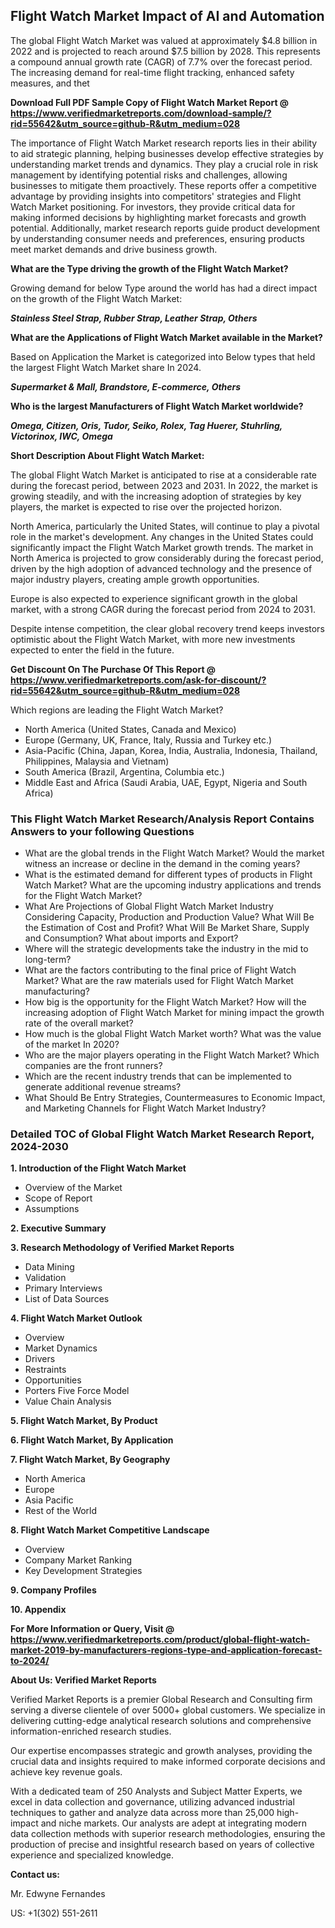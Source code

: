 <h2>Flight Watch Market Impact of AI and Automation</h2><p>The global Flight Watch Market was valued at approximately $4.8 billion in 2022 and is projected to reach around $7.5 billion by 2028. This represents a compound annual growth rate (CAGR) of 7.7% over the forecast period. The increasing demand for real-time flight tracking, enhanced safety measures, and thet</p><p id="" class=""><strong>Download Full PDF Sample Copy of Flight Watch Market Report @ <a href="https://www.verifiedmarketreports.com/download-sample/?rid=55642&utm_source=github-R&utm_medium=028" target="_blank">https://www.verifiedmarketreports.com/download-sample/?rid=55642&utm_source=github-R&utm_medium=028</a></strong></p><p>The importance of&nbsp;Flight Watch Market research reports lies in their ability to aid strategic planning, helping businesses develop effective strategies by understanding market trends and dynamics. They play a crucial role in risk management by identifying potential risks and challenges, allowing businesses to mitigate them proactively. These reports offer a competitive advantage by providing insights into competitors' strategies and Flight Watch Market positioning. For investors, they provide critical data for making informed decisions by highlighting market forecasts and growth potential. Additionally, market research reports guide product development by understanding consumer needs and preferences, ensuring products meet market demands and drive business growth.</p><p><strong>What are the&nbsp;Type driving the growth of the Flight Watch Market?</strong></p><p id="" class="">Growing demand for below Type around the world has had a direct impact on the growth of the Flight Watch Market:</p><em><strong>Stainless Steel Strap, Rubber Strap, Leather Strap, Others</strong></em></p><strong>What are the&nbsp;Applications&nbsp;of Flight Watch Market available in the Market?</strong></p><p id="" class="">Based on Application the Market is categorized into Below types that held the largest Flight Watch Market share In 2024.</p><em><strong>Supermarket & Mall, Brandstore, E-commerce, Others</strong></em></p><strong>Who is the largest Manufacturers of Flight Watch Market worldwide?</strong></p><p><em><strong>Omega, Citizen, Oris, Tudor, Seiko, Rolex, Tag Huerer, Stuhrling, Victorinox, IWC, Omega</strong></em></p><p id="" class=""><strong>Short Description About Flight Watch Market:</strong></p><p>The global Flight Watch Market is anticipated to rise at a considerable rate during the forecast period, between 2023 and 2031. In 2022, the market is growing steadily, and with the increasing adoption of strategies by key players, the market is expected to rise over the projected horizon.</p><p>North America, particularly the United States, will continue to play a pivotal role in the market's development. Any changes in the United States could significantly impact the Flight Watch Market growth trends. The market in North America is projected to grow considerably during the forecast period, driven by the high adoption of advanced technology and the presence of major industry players, creating ample growth opportunities.</p><p>Europe is also expected to experience significant growth in the global market, with a strong CAGR during the forecast period from 2024 to 2031.</p><p>Despite intense competition, the clear global recovery trend keeps investors optimistic about the Flight Watch Market, with more new investments expected to enter the field in the future.</p><p id="" class=""><strong>Get Discount On The Purchase Of This Report @ <a href="https://www.verifiedmarketreports.com/ask-for-discount/?rid=55642&utm_source=github-R&utm_medium=028" target="_blank">https://www.verifiedmarketreports.com/ask-for-discount/?rid=55642&utm_source=github-R&utm_medium=028</a></strong></p>Which regions are leading the Flight Watch Market?</p><ul><li>North America (United States, Canada and Mexico)</li><li>Europe (Germany, UK, France, Italy, Russia and Turkey etc.)</li><li>Asia-Pacific (China, Japan, Korea, India, Australia, Indonesia, Thailand, Philippines, Malaysia and Vietnam)</li><li>South America (Brazil, Argentina, Columbia etc.)</li><li>Middle East and Africa (Saudi Arabia, UAE, Egypt, Nigeria and South Africa)</li></ul><h3 id="" class="">This Flight Watch Market Research/Analysis Report Contains Answers to your following Questions</h3><ul><li>What are the global trends in the Flight Watch Market? Would the market witness an increase or decline in the demand in the coming years?</li><li>What is the estimated demand for different types of products in Flight Watch Market? What are the upcoming industry applications and trends for the Flight Watch Market?</li><li>What Are Projections of Global Flight Watch Market Industry Considering Capacity, Production and Production Value? What Will Be the Estimation of Cost and Profit? What Will Be Market Share, Supply and Consumption? What about imports and Export?</li><li>Where will the strategic developments take the industry in the mid to long-term?</li><li>What are the factors contributing to the final price of Flight Watch Market? What are the raw materials used for Flight Watch Market manufacturing?</li><li>How big is the opportunity for the Flight Watch Market? How will the increasing adoption of Flight Watch Market for mining impact the growth rate of the overall market?</li><li>How much is the global Flight Watch Market worth? What was the value of the market In 2020?</li><li>Who are the major players operating in the Flight Watch Market? Which companies are the front runners?</li><li>Which are the recent industry trends that can be implemented to generate additional revenue streams?</li><li>What Should Be Entry Strategies, Countermeasures to Economic Impact, and Marketing Channels for Flight Watch Market Industry?</li></ul><h3 id="" class="">Detailed TOC of Global Flight Watch Market Research Report, 2024-2030</h3><p id="" class=""><strong>1. Introduction of the Flight Watch Market</strong></p><ul><li>Overview of the Market</li><li>Scope of Report</li><li>Assumptions</li></ul><p id="" class=""><strong>2. Executive Summary</strong></p><p id="" class=""><strong>3. Research Methodology of Verified Market Reports</strong></p><ul><li>Data Mining</li><li>Validation</li><li>Primary Interviews</li><li>List of Data Sources</li></ul><p id="" class=""><strong>4. Flight Watch Market Outlook</strong></p><ul><li>Overview</li><li>Market Dynamics</li><li>Drivers</li><li>Restraints</li><li>Opportunities</li><li>Porters Five Force Model</li><li>Value Chain Analysis</li></ul><p id="" class=""><strong>5. Flight Watch Market, By Product</strong></p><p id="" class=""><strong>6. Flight Watch Market, By Application</strong></p><p id="" class=""><strong>7. Flight Watch Market, By Geography</strong></p><ul><li>North America</li><li>Europe</li><li>Asia Pacific</li><li>Rest of the World</li></ul><p id="" class=""><strong>8. Flight Watch Market Competitive Landscape</strong></p><ul><li>Overview</li><li>Company Market Ranking</li><li>Key Development Strategies</li></ul><p id="" class=""><strong>9. Company Profiles</strong></p><p id="" class=""><strong>10. Appendix</strong></p><p id="" class=""><strong>For More Information or Query, Visit @ <a href="https://www.verifiedmarketreports.com/product/global-flight-watch-market-2019-by-manufacturers-regions-type-and-application-forecast-to-2024/" target="_blank">https://www.verifiedmarketreports.com/product/global-flight-watch-market-2019-by-manufacturers-regions-type-and-application-forecast-to-2024/</a></strong></p><p id="" class=""><strong>About Us: Verified Market Reports</strong></p><p id="" class="">Verified Market Reports is a premier Global Research and Consulting firm serving a diverse clientele of over 5000+ global customers. We specialize in delivering cutting-edge analytical research solutions and comprehensive information-enriched research studies.</p><p id="" class="">Our expertise encompasses strategic and growth analyses, providing the crucial data and insights required to make informed corporate decisions and achieve key revenue goals.</p><p id="" class="">With a dedicated team of 250 Analysts and Subject Matter Experts, we excel in data collection and governance, utilizing advanced industrial techniques to gather and analyze data across more than 25,000 high-impact and niche markets. Our analysts are adept at integrating modern data collection methods with superior research methodologies, ensuring the production of precise and insightful research based on years of collective experience and specialized knowledge.</p><p id="" class=""><strong>Contact us:</strong></p><p id="" class="">Mr. Edwyne Fernandes</p><p id="" class="">US: +1(302) 551-2611</p>